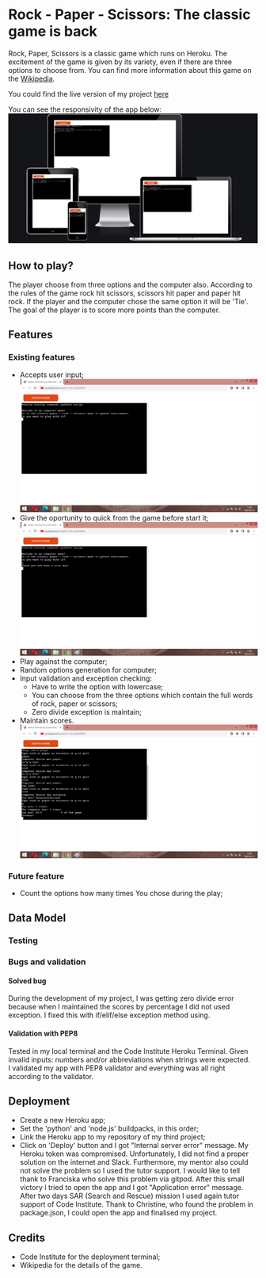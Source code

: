 # Rock - Paper - Scissors: The classic game is back

Rock, Paper, Scissors is a classic game which runs on Heroku. The excitement of the game is given by its variety, even if there are three options to choose from. You can find more information about this game on the [Wikipedia](https://en.wikipedia.org/wiki/Rock_paper_scissors).

You could find the live version of my project [here](https://third-milestone-project-prs.herokuapp.com/)

You can see the responsivity of the app below:
![My Image](asset/images/am-i-responsive.jpg)

## How to play?
The player choose from three options and the computer also.
According to the rules of the game rock hit scissors, scissors hit paper and paper hit rock.
If the player and the computer chose the same option it will be 'Tie'.
The goal of the player is to score more points than the computer.

## Features
### Existing features
- Accepts user input;
![My Image](asset/images/app-intro-screen.jpg)
- Give the oportunity to quick from the game before start it;
![My Image](asset/images/if-chose-quit-at-the-start.jpg)
- Play against the computer;
- Random options generation for computer;
- Input validation and exception checking:
    - Have to write the option with lowercase;
    - You can choose from the three options which contain the full words of rock, paper or scissors;
    - Zero divide exception is maintain;
- Maintain scores.
![My Image](asset/images/end-of-the-game.jpg)

### Future feature
- Count the options how many times You chose during the play;

## Data Model


### Testing


### Bugs and validation
#### Solved bug
During the development of my project, I was getting zero divide error because when I maintained the scores by percentage I did not used exception. I fixed this with if/elif/else exception method using.

#### Validation with PEP8
Tested in my local terminal and the Code Institute Heroku Terminal.
Given invalid inputs: numbers and/or abbreviations when strings were expected.  
I validated my app with PEP8 validator and everything was all right according to the validator. 

## Deployment
- Create a new Heroku app;
- Set the 'python' and 'node.js' buildpacks, in this order;
- Link the Heroku app to my repository of my third project;
- Click on 'Deploy' button and I got "Internal server error" message. My Heroku token was compromised. Unfortunately, I did not find a proper solution on the internet and Slack. Furthermore, my mentor also could not solve the problem so I used the tutor support. I would like to tell thank to Franciska who solve this problem via gitpod. After this small victory I tried to open the app and I got "Application error" message. After two days SAR (Search and Rescue) mission I used again tutor support of Code Institute. Thank to Christine, who found the problem in package.json, I could open the app and finalised my project. 

## Credits
- Code Institute for the deployment terminal;
- Wikipedia for the details of the game.